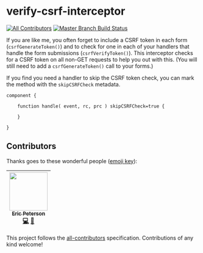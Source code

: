 # verify-csrf-interceptor

[![All Contributors](https://img.shields.io/badge/all_contributors-1-orange.svg?style=flat-square)](#contributors)
[![Master Branch Build Status](https://img.shields.io/travis/elpete/verify-csrf-interceptor/master.svg?style=flat-square&label=master)](https://travis-ci.org/elpete/verify-csrf-interceptor)

If you are like me, you often forget to include a CSRF token in each form (`csrfGenerateToken()`) and to check for one in each of your handlers that handle the form submissions (`csrfVerifyToken()`).  This interceptor checks for a CSRF token on all non-GET requests to help you out with this. (You will still need to add a `csrfGenerateToken()` call to your forms.)

If you find you need a handler to skip the CSRF token check, you can mark the method with the `skipCSRFCheck` metadata.

```
component {

	function handle( event, rc, prc ) skipCSRFCheck=true {

	}

}
```

## Contributors

Thanks goes to these wonderful people ([emoji key](https://github.com/kentcdodds/all-contributors#emoji-key)):

<!-- ALL-CONTRIBUTORS-LIST:START - Do not remove or modify this section -->
| [<img src="https://avatars1.githubusercontent.com/u/2583646?v=4" width="100px;"/><br /><sub>Eric Peterson</sub>](https://github.com/elpete)<br />[💻](https://github.com/elpete/verify-csrf-interceptor/commits?author=elpete "Code") [📖](https://github.com/elpete/verify-csrf-interceptor/commits?author=elpete "Documentation") |
| :---: |
<!-- ALL-CONTRIBUTORS-LIST:END -->

This project follows the [all-contributors](https://github.com/kentcdodds/all-contributors) specification. Contributions of any kind welcome!
